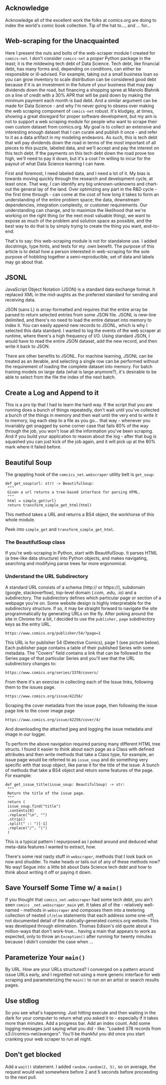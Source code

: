 ## Acknowledge

Acknowledge all of the excellent work the folks at comics.org are doing to index the world's comic book collection. Tip of the hat to..., and ... for...

## Web-scraping for the Unacquainted

Here I present the nuts and bolts of the web-scraper module I created for `comics-net`. I don't consider `comics-net` a _proper_ Python package in the least; it is the mildewing tech debt of Data Science. Tech debt, like financial debt, has many forms and, depending on conditions, can either be responsible or ill-advised. For example, taking out a small business loan so you can grow inventory to scale distribution can be considered good debt because if it is an investment in the future of your business that may pay dividends down the road, but financing a shopping spree at Manolo Blahnik on a line of credit with a 30% APR that will be paid down by making the minimum payment each month is bad debt. And a similar argument can be made for Data Science - and why I'm never going to obsess over making the web scraping component of `comics-net` robust. It's kludgey, at times, showing a great disregard for proper software development, but my aim is not to support a web scraping module for people who want to scrape their own custom dataset from comics.org. My goal is to collect an extensive and interesting enough dataset that I can curate and publish it once - and refer to it as a data artifact in my modeling endeavors. As such, this is tech debt that will pay dividends down the road in terms of the most important of all pieces to this puzzle, labeled data, and we'll accept and pay the interest on this tech debt. If the payments on this tech debt down the road prove too high, we'll need to pay it down, but it's a cost I'm willing to incur for the payout of what Data Science learning I can have.

First and foremost, I need labeled data, and I need a lot of it. My bias is towards moving quickly through the research and development cycle, at least once. That way, I can identify any big unknown-unknowns and chart-out the general lay of the land. Over optimizing any part in the R&D cycle - the first time through - can come at the cost of how long it takes to form an understanding of the entire problem space; the data, downstream dependencies, integration complexity, or customer requirements. Our understanding can change, and to maximize the likelihood that we're working on the right thing (or the next most valuable thing), we want to expose as much of the problem and solution space as possible, and the best way to do that is by simply trying to create the thing you want, end-to-end.

That's to say: this web-scraping module is not for standalone use. I added docstrings, type hints, and tests for my .own benefit. The purpose of this article is to detail how a person interested in web-scraping for the sole purpose of hobbling together a semi-reproducible, set of data and labels may go about that.

## JSONL

JavaScript Object Notation (JSON) is a standard data exchange format. It replaced XML in the mid-aughts as the preferred standard for sending and receiving data.

JSON (sans L) is array-formatted and requires that the entire array be parsed to return selected entries from some JSON file. JSONL is new-line delimited, and there's no need to load the entire dataset into memory to index it. You can easily append new records to JSONL, which is why I selected this data standard. I wanted to log the events of the web scraper at runtime, where there's a high frequency of I/O. Using standard JSON, I would have to read the entire JSON dataset, add the new record, and then write it back to JSON.

There are other benefits to JSONL. For machine learning, JSONL can be treated as an iterable, and selecting a single row can be performed without the requirement of loading the complete dataset into memory. For batch training models on large data (what is large anymore?), it's desirable to be able to select from the file the index of the next batch.


## Create a Log and Append to it
This is a pro tip that I had to learn the hard way. If the script that you are running does a bunch of things repeatedly, don't wait until you've collected a bunch of the things in memory and then wait until the very end to write it to memory, log each step to a file as you go... that way - whenever you invariably get snagged by some corner case that fails 80% of the way through the job, you won't lose all the information you've been scraping. And if you build your application to reason about the log - after that bug is squashed you can just kick of the job again, and it will pick up at the 80% mark where it failed before.


## Beautiful Soup

The grappling hook of the `comcics_net.webscraper` utility belt is `get_soup`:

```
def get_soup(url: str) -> BeautifulSoup:
 """
 Given a url returns a tree-based interface for parsing HTML.
 """
 html = simple_get(url)
 return transform_simple_get_html(html)
```

This method takes a URL and returns a BS4 object, the workhorse of this whole module.

Peek into `simple_get` and `transform_simple_get_html`.

### The BeautifulSoup class

If you're web-scraping in Python, start with BeautifulSoup. It parses HTML (a tree-like data structure) into Python objects, and makes navigating, searching and modifying parse trees far more ergonomical.

### Understand the URL Subdirectory

A standard URL consists of a schema (http:// or https://), subdomain (google, stackoverflow), top-level domain (.com, .edu, .io) and a subdirectory. The subdirectory defines which particular page or section of a webpage you're on. Some website design is highly interpretable for the subdirectory structure. If so, it may be straight forward to navigate the site programmatically by generating URLs on the fly. After poking around the site in Chrome for a bit, I decided to use the `publisher,` `page` subdirectory keys as the entry URL.

```
https://www.comics.org/publisher/54/?page=1
```

This URL is for publisher 54 (Detective Comics), page 1 (see picture below). Each publisher page contains a table of their published Series with some metadata. The "Covers" field contains a link that can be followed to the Series page of that particular Series and you'll see that the URL subdirectory changes to:

```
https://www.comics.org/series/3370/covers/
```

From there it's an exercise in collecting each of the Issue links, following them to the issues page.

```
https://www.comics.org/issue/42256/
```

Scraping the cover metadata from the issue page, then following the issue page link to the cover image page

```
https://www.comics.org/issue/42256/cover/4/
```

And downloading the attached jpeg and logging the issue metadata and image in our logger.

To perform the above navigation required parsing many different HTML tree structs. I found it easier to think about each page as a Class with defined attributes and then write methods that take a Class type, for example, an issue page would be referred to as `issue_soup` and do something very specific with that soup object, like parse it for the title of the issue. A bunch of methods that take a BS4 object and return some features of the page. For example:

```
def get_issue_title(issue_soup: BeautifulSoup) -> str:
 """
 Return the title of the issue page.
 """
 return (
 issue_soup.find("title")
 .contents[0]
 .replace("\n", "")
 .strip()
 .split(" :: ")[-1]
 .replace("/", "|")
 )
```

This is a typical pattern I repurposed as I poked around and deduced what meta-data
features I wanted to extract, how.

There's some real nasty stuff in `webscraper`, methods that I look back on now and shudder. To make heads or tails out of any of these methods now? No way! Segue into: a little bit about Data Science tech debt and how to think about writing it off or paying it down.

## Save Yourself Some Time w/ a `main()`

If you thought that `comics_net.webscraper` had some tech debt, you ain't seen `comics _net.webscraper_main` yet. It takes all of the - relatively well-named - methods in `webscraper` and composes them into a teetering collection of nested `if/else` statements that each address some one-off, not documented detail of the statically-generated comics.org website. This was developed through elimination. Thomas Edison's old quote about a million-ways that don't work-true... having a main that appears to work as expected, only to throw an `Exception()` after running for twenty minutes because I didn't consider the case when ...

## Parameterize Your `main()`

By URL. How are your URLs structured? I converged on a pattern around issue URLs early, and I regretted not using a more generic interface for web scraping and parameterizing the `main()` to run on an artist or search results pages.

## Use stdlog

So you see what's happening. Just hitting execute and then waiting in the dark for your computer to return what you asked it to - especially if it takes more than minutes. Add a progress bar. Add an index count. Add some logging messages just saying what you did - like: "Loaded 378 records from s3://comics-net/avengers". You'll be thankful you did once you start cranking your web scraper to run all night.

## Don't get blocked

Add a `wait()` statement. I added `random.random(2, 5),` so on average, the request would wait somewhere before 2 and 5 seconds before proceeding to the next pull.